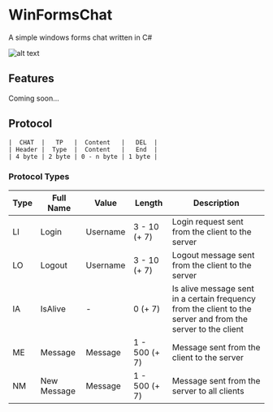 # WinFormsChat
A simple windows forms chat written in C#

![alt text](https://raw.githubusercontent.com/JulianG97/WinFormsChat/master/Client/icon.ico)

## Features
Coming soon...

## Protocol
```
|  CHAT  |   TP   |  Content   |   DEL  |
| Header |  Type  |  Content   |   End  |
| 4 byte | 2 byte | 0 - n byte | 1 byte |
```

### Protocol Types
| Type | Full Name | Value | Length | Description |
| ---- | --------- | ----- | ------ | ----------- |
| LI | Login | Username | 3 - 10 (+ 7) | Login request sent from the client to the server |
| LO | Logout | Username | 3 - 10 (+ 7) | Logout message sent from the client to the server |
| IA | IsAlive | - | 0 (+ 7) | Is alive message sent in a certain frequency from the client to the server and from the server to the client |
| ME | Message | Message | 1 - 500 (+ 7) | Message sent from the client to the server |
| NM | New Message | Message | 1 - 500 (+ 7) | Message sent from the server to all clients |

